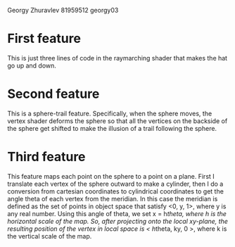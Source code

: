 Georgy Zhuravlev
81959512
georgy03

# First feature
This is just three lines of code in the raymarching shader that makes the hat go up and down.

# Second feature
This is a sphere-trail feature. Specifically, when the sphere moves, the vertex shader deforms the sphere
so that all the vertices on the backside of the sphere get shifted to make the illusion of a trail
following the sphere.

# Third feature
This feature maps each point on the sphere to a point on a plane. First I translate each
vertex of the sphere outward to make a cylinder, then I do a conversion from
cartesian coordinates to cylindrical coordinates to get the angle theta of each vertex
from the meridian. In this case the meridian is defined as the set of points in object
space that satisfy <0, y, 1>, where y is any real number.
Using this angle of theta, we set x = h*theta, where h is the horizontal scale of the map.
So, after projecting onto the local xy-plane, the resulting position of the vertex in local 
space is < h*theta, ky, 0 >, where k is the vertical scale of the map.